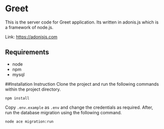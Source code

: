 # Greet
This is the server code for Greet application. Its written in adonis.js which is a framework of node.js.

Link: https://adonisjs.com

## Requirements
* node
* npm
* mysql

##Installation Instruction
Clone the project and run the following commands within the project directory.

```
npm install 
```

Copy `.env.example` as `.env` and change the credentials as required. After, run the database migration using the following command.
```
node ace migration:run
```